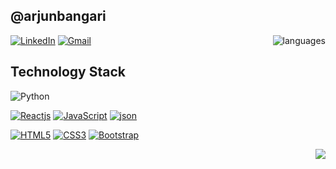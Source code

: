 ## @arjunbangari

<img align='right' src="https://github-readme-stats.vercel.app/api/top-langs/?username=arjunbangari&layout=compact" alt="languages">

[![LinkedIn](https://img.shields.io/badge/-LinkedIn-blue?style=flat-square&logo=linkedin&link=https://www.linkedin.com/in/arjun-singh-8b93ab174/)](https://www.linkedin.com/in/arjun-singh-8b93ab174/)
[![Gmail](https://img.shields.io/badge/-Gmail-red?style=up-square&logo=gmail&logoColor=white&link=mailto:sarjun99718@gmail.com)](mailto:sarjun99718@gmail.com)


## Technology Stack

![Python](https://img.shields.io/badge/Python-3776AB?style=dlat-square&logo=python&logoColor=white)

[![Reactjs](https://img.shields.io/badge/-ReactJS-black?style=flat-square&logo=react&link=https://github.com/arjunbangari/)](https://github.com/arjunbangari/)
[![JavaScript](https://img.shields.io/badge/-JavaScript-green?style=flat-square&logo=javascript&link=https://github.com/arjunbangari/)](https://github.com/arjunbangari/)
[![json](https://img.shields.io/badge/-JSON-grey?style=flat-square&logo=json&link=https://github.com/arjunbangari/)](https://github.com/arjunbangari/)

[![HTML5](https://img.shields.io/badge/-HTML5-E34F26?style=flat-square&logo=html5&logoColor=white&link=https://github.com/arjunbangari/)](https://github.com/arjunbangari/)
[![CSS3](https://img.shields.io/badge/-CSS3-1572B6?style=flat-square&logo=css3&link=https://github.com/arjunbangari/)](https://github.com/arjunbangari/)
[![Bootstrap](https://img.shields.io/badge/-Bootstrap-563D7C?style=flat-square&logo=bootstrap&link=https://github.com/arjunbangari/)](https://github.com/arjunbangari/)


<img align='right' src="https://github-readme-stats.vercel.app/api?username=arjunbangari0&show_icons=true">
